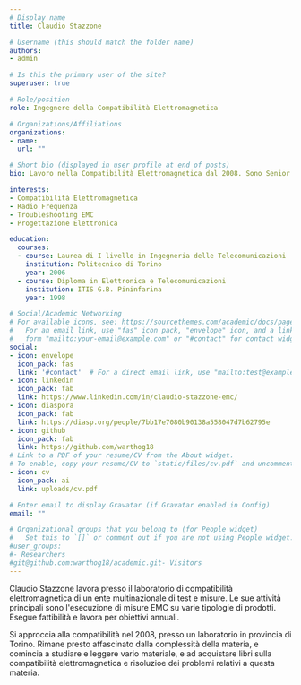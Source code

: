 ```yaml
---
# Display name
title: Claudio Stazzone

# Username (this should match the folder name)
authors:
- admin

# Is this the primary user of the site?
superuser: true

# Role/position
role: Ingegnere della Compatibilità Elettromagnetica

# Organizations/Affiliations
organizations:
- name: 
  url: ""

# Short bio (displayed in user profile at end of posts)
bio: Lavoro nella Compatibilità Elettromagnetica dal 2008. Sono Senior Project Handler nel laboratorio EMC di una grande multinazionale del testing.

interests:
- Compatibilità Elettromagnetica
- Radio Frequenza
- Troubleshooting EMC
- Progettazione Elettronica

education:
  courses:
  - course: Laurea di I livello in Ingegneria delle Telecomunicazioni
    institution: Politecnico di Torino
    year: 2006
  - course: Diploma in Elettronica e Telecomunicazioni
    institution: ITIS G.B. Pininfarina
    year: 1998

# Social/Academic Networking
# For available icons, see: https://sourcethemes.com/academic/docs/page-builder/#icons
#   For an email link, use "fas" icon pack, "envelope" icon, and a link in the
#   form "mailto:your-email@example.com" or "#contact" for contact widget.
social:
- icon: envelope
  icon_pack: fas
  link: '#contact'  # For a direct email link, use "mailto:test@example.org".
- icon: linkedin
  icon_pack: fab
  link: https://www.linkedin.com/in/claudio-stazzone-emc/
- icon: diaspora
  icon_pack: fab
  link: https://diasp.org/people/7bb17e7080b90138a558047d7b62795e
- icon: github
  icon_pack: fab
  link: https://github.com/warthog18
# Link to a PDF of your resume/CV from the About widget.
# To enable, copy your resume/CV to `static/files/cv.pdf` and uncomment the lines below.
- icon: cv 
  icon_pack: ai
  link: uploads/cv.pdf

# Enter email to display Gravatar (if Gravatar enabled in Config)
email: ""

# Organizational groups that you belong to (for People widget)
#   Set this to `[]` or comment out if you are not using People widget.
#user_groups:
#- Researchers
#git@github.com:warthog18/academic.git- Visitors
---
```


Claudio Stazzone lavora presso il laboratorio di compatibilità elettromagnetica di un ente multinazionale di test e misure. Le sue attività principali sono l'esecuzione di misure EMC su varie tipologie di prodotti. Esegue fattibilità e lavora per obiettivi annuali.

Si approccia alla compatibilità nel 2008, presso un laboratorio in provincia di Torino. Rimane presto affascinato dalla complessità della materia, e comincia a studiare e leggere vario materiale, e ad acquistare libri sulla compatibilità elettromagnetica e risoluzioe dei problemi relativi a questa materia.
